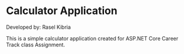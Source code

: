 # Calculator Application

Developed by: Rasel Kibria

This is a simple calculator application created for ASP.NET Core Career Track class Assignment.


